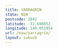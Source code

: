 ```yaml
---
title: YARRAGRIN
state: NSW
postcode: 2842
latitude: -31.690852
longitude: 149.051954
url: /nsw/yarragrin/
layout: suburb
---
```

